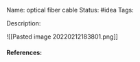 Name: optical fiber cable
Status: #idea
Tags:

Description:

![[Pasted image 20220212183801.png]]


#### References:
